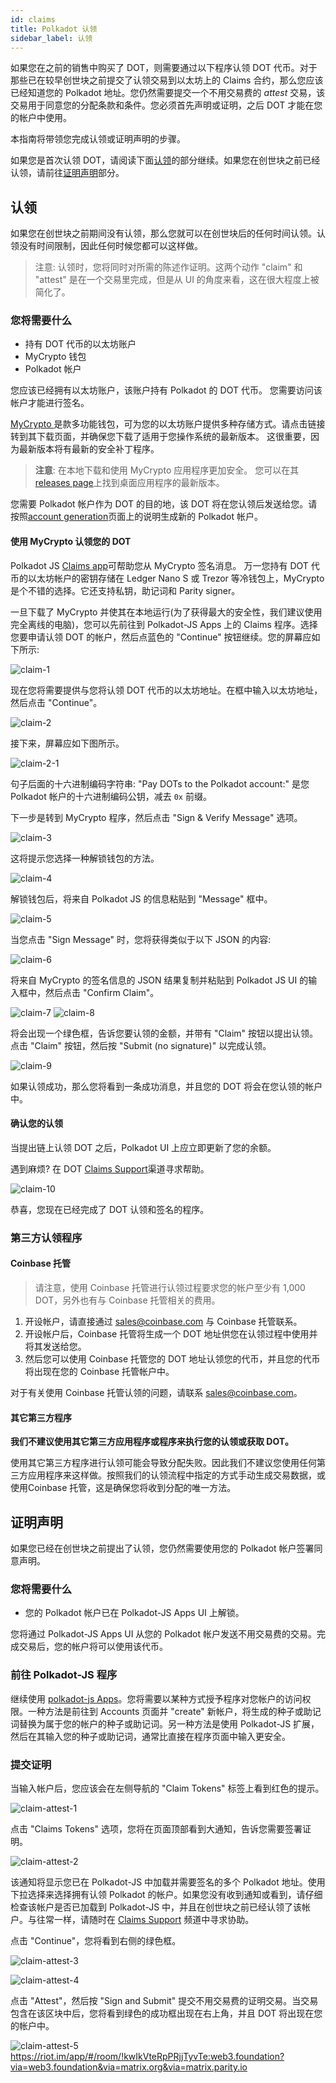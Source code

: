 ```yaml
---
id: claims
title: Polkadot 认领
sidebar_label: 认领
---
```


如果您在之前的销售中购买了 DOT，则需要通过以下程序认领 DOT 代币。对于那些已在较早创世块之前提交了认领交易到以太坊上的 Claims 合约，那么您应该已经知道您的 Polkadot 地址。您仍然需要提交一个不用交易费的 _attest_ 交易，该交易用于同意您的分配条款和条件。您必须首先声明或证明，之后 DOT 才能在您的帐户中使用。

本指南将带领您完成认领或证明声明的步骤。

如果您是首次认领 DOT，请阅读下面[认领](#making-a-claim)的部分继续。如果您在创世块之前已经认领，请前往[证明声明](#attesting-to-a-statement)部分。

## 认领

如果您在创世块之前期间没有认领，那么您就可以在创世块后的任何时间认领。认领没有时间限制，因此任何时候您都可以这样做。

> 注意: 认领时，您将同时对所需的陈述作证明。这两个动作 "claim" 和 "attest" 是在一个交易里完成，但是从 UI 的角度来看，这在很大程度上被简化了。

### 您将需要什么

- 持有 DOT 代币的以太坊账户
- MyCrypto 钱包
- Polkadot 帐户

您应该已经拥有以太坊账户，该账户持有 Polkadot 的 DOT 代币。 您需要访问该帐户才能进行签名。

[ MyCrypto ][] 是款多功能钱包，可为您的以太坊账户提供多种存储方式。请点击链接转到其下载页面，并确保您下载了适用于您操作系统的最新版本。 这很重要，因为最新版本将有最新的安全补丁程序。

> **注意**: 在本地下载和使用 MyCrypto 应用程序更加安全。 您可以在其[releases page][mycrypto]上找到桌面应用程序的最新版本。

您需要 Polkadot 帐户作为 DOT 的目的地，该 DOT 将在您认领后发送给您。请按照[account generation][]页面上的说明生成新的 Polkadot 帐户。

#### 使用 MyCrypto 认领您的 DOT

Polkadot JS [Claims app][]可帮助您从 MyCrypto 签名消息。 万一您持有 DOT 代币的以太坊帐户的密钥存储在 Ledger Nano S 或 Trezor 等冷钱包上，MyCrypto 是个不错的选择。它还支持私钥，助记词和 Parity signer。

一旦下载了 MyCrypto 并使其在本地运行(为了获得最大的安全性，我们建议使用完全离线的电脑)，您可以先前往到 Polkadot-JS Apps 上的 Claims 程序。选择您要申请认领 DOT 的帐户，然后点蓝色的 "Continue" 按钮继续。您的屏幕应如下所示:

![claim-1](assets/new-claims/claim-1.png)

现在您将需要提供与您将认领 DOT 代币的以太坊地址。在框中输入以太坊地址，然后点击 "Continue"。

![claim-2](assets/new-claims/claim-2.png)

接下来，屏幕应如下图所示。

![claim-2-1](assets/new-claims/claim-2-1.png)

句子后面的十六进制编码字符串: "Pay DOTs to the Polkadot account:" 是您 Polkadot 帐户的十六进制编码公钥，减去 `0x` 前缀。

下一步是转到 MyCrypto 程序，然后点击 "Sign & Verify Message" 选项。

![claim-3](assets/new-claims/claim-3.png)

这将提示您选择一种解锁钱包的方法。

![claim-4](assets/new-claims/claim-4.png)

解锁钱包后，将来自 Polkadot JS 的信息粘贴到 "Message" 框中。

![claim-5](assets/new-claims/claim-5.png)

当您点击 "Sign Message" 时，您将获得类似于以下 JSON 的内容:

![claim-6](assets/new-claims/claim-6.png)

将来自 MyCrypto 的签名信息的 JSON 结果复制并粘贴到 Polkadot JS UI 的输入框中，然后点击 "Confirm Claim"。

![claim-7](assets/new-claims/claim-7.png) ![claim-8](assets/new-claims/claim-8.png)

将会出现一个绿色框，告诉您要认领的金额，并带有 "Claim" 按钮以提出认领。 点击 "Claim" 按钮，然后按 "Submit (no signature)" 以完成认领。

![claim-9](assets/new-claims/claim-9.png)

如果认领成功，那么您将看到一条成功消息，并且您的 DOT 将会在您认领的帐户中。

#### 确认您的认领

当提出链上认领 DOT 之后，Polkadot UI 上应立即更新了您的余额。

遇到麻烦? 在 DOT [Claims Support]()渠道寻求帮助。

![claim-10](assets/new-claims/claim-10.png)

恭喜，您现在已经完成了 DOT 认领和签名的程序。

### 第三方认领程序

#### Coinbase 托管

> 请注意，使用 Coinbase 托管进行认领过程要求您的帐户至少有 1,000 DOT，另外也有与 Coinbase 托管相关的费用。

1. 开设帐户，请直接通过 sales@coinbase.com 与 Coinbase 托管联系。
1. 开设帐户后，Coinbase 托管将生成一个 DOT 地址供您在认领过程中使用并将其发送给您。
1. 然后您可以使用 Coinbase 托管您的 DOT 地址认领您的代币，并且您的代币将出现在您的 Coinbase 托管帐户中。

对于有关使用 Coinbase 托管认领的问题，请联系 sales@coinbase.com。

#### 其它第三方程序

**我们不建议使用其它第三方应用程序或程序来执行您的认领或获取 DOT。**

使用其它第三方程序进行认领可能会导致分配失败。因此我们不建议您使用任何第三方应用程序来这样做。按照我们的认领流程中指定的方式手动生成交易数据，或使用Coinbase 托管，这是确保您将收到分配的唯一方法。

## 证明声明

如果您已经在创世块之前提出了认领，您仍然需要使用您的 Polkadot 帐户签署同意声明。

### 您将需要什么

- 您的 Polkadot 帐户已在 Polkadot-JS Apps UI 上解锁。

您将通过 Polkadot-JS Apps UI 从您的 Polkadot 帐户发送不用交易费的交易。完成交易后，您的帐户将可以使用该代币。

### 前往 Polkadot-JS 程序

继续使用 [polkadot-js Apps][claims app]。您将需要以某种方式授予程序对您帐户的访问权限。一种方法是前往到 Accounts 页面并 "create" 新帐户，将生成的种子或助记词替换为属于您的帐户的种子或助记词。另一种方法是使用 Polkadot-JS 扩展，然后在其输入您的种子或助记词，通常比直接在程序页面中输入更安全。

### 提交证明

当输入帐户后，您应该会在左侧导航的 "Claim Tokens" 标签上看到红色的提示。

![claim-attest-1](assets/new-claims/new-attest-1.png)

点击 "Claims Tokens" 选项，您将在页面顶部看到大通知，告诉您需要签署证明。

![claim-attest-2](assets/new-claims/new-attest-2.png)

该通知将显示您已在 Polkadot-JS 中加载并需要签名的多个 Polkadot 地址。使用下拉选择来选择拥有认领 Polkadot 的帐户。如果您没有收到通知或看到，请仔细检查该帐户是否已加载到 Polkadot-JS 中，并且在创世块之前已经认领了该帐户。与往常一样，请随时在 [Claims Support]() 频道中寻求协助。

点击 "Continue"，您将看到右侧的绿色框。

![claim-attest-3](assets/new-claims/new-attest-3.png)

![claim-attest-4](assets/new-claims/new-attest-4.png)

点击 "Attest"，然后按 "Sign and Submit" 提交不用交易费的证明交易。当交易包含在该区块中后，您将看到绿色的成功框出现在右上角，并且 DOT 将出现在您的帐户中。

![claim-attest-5](assets/new-claims/new-attest-5.png)
  https://riot.im/app/#/room/!kwIkVteRpPRjjTyvTe:web3.foundation?via=web3.foundation&via=matrix.org&via=matrix.parity.io

[ MyCrypto ]: https://download.mycrypto.com/

[mycrypto]: https://download.mycrypto.com/
[account generation]: learn-account-generation
[Claims app]: https://polkadot.js.org/apps/#/claims
[claims app]: https://polkadot.js.org/apps/#/claims
